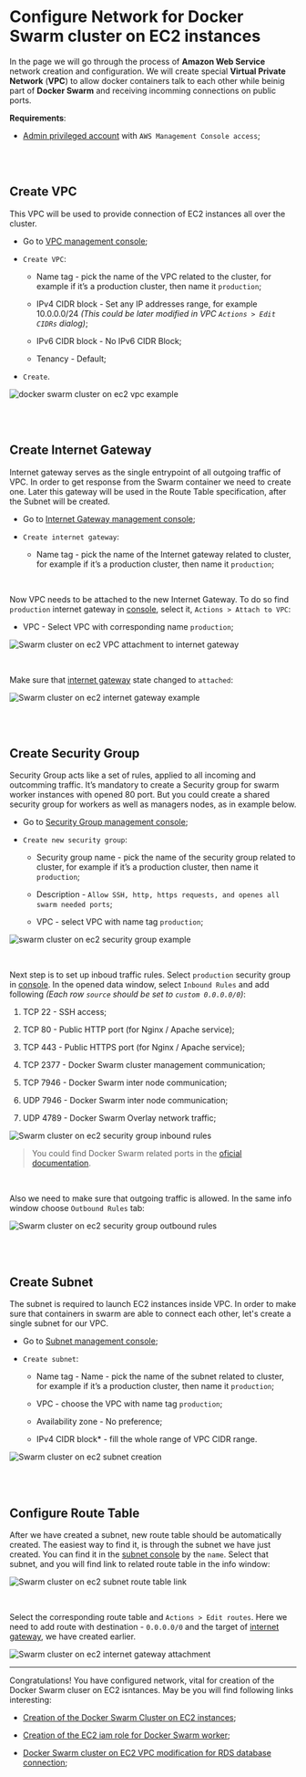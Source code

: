 # Configure Network for Docker Swarm cluster on EC2 instances

In the page we will go through the process of **Amazon Web Service** network creation and configuration. We will create special **Virtual Private Network** (**VPC**) to allow docker containers talk to each other while beinig part of **Docker Swarm** and receiving incomming connections on public ports.

**Requirements**:

- [Admin privileged account](https://github.com/tikhoplav/aws-gitlab-cicd/blob/master/aws-admin-iam.md) with `AWS Management Console access`;

<br><br>

## Create VPC

This VPC will be used to provide connection of EC2 instances all over the cluster.

- Go to [VPC management console](https://console.aws.amazon.com/vpc/home?#vpcs:sort=VpcId);

- `Create VPC`:

	- Name tag - pick the name of the VPC related to the cluster, for example if it’s a production cluster, then name it `production`;

	- IPv4 CIDR block - Set any IP addresses range, for example 10.0.0.0/24 *(This could be later modified in VPC `Actions > Edit CIDRs` dialog)*;

	- IPv6 CIDR block - No IPv6 CIDR Block;

	- Tenancy - Default;

- `Create`.

![docker swarm cluster on ec2 vpc example](https://user-images.githubusercontent.com/62797411/78764750-b01a0180-798f-11ea-9b68-91647c752010.png)

<br><br>

## Create Internet Gateway

Internet gateway serves as the single entrypoint of all outgoing traffic of VPC. In order to get response from the Swarm container we need to create one. Later this gateway will be used in the Route Table specification, after the Subnet will be created.

- Go to [Internet Gateway management console](https://console.aws.amazon.com/vpc/home?#igws:sort=internetGatewayId);

- `Create internet gateway`:

	- Name tag - pick the name of the Internet gateway related to cluster, for example if it’s a production cluster, then name it `production`;

<br>

Now VPC needs to be attached to the new Internet Gateway. To do so find `production` internet gateway in [console](https://console.aws.amazon.com/vpc/home?#igws:search=production;sort=internetGatewayId), select it, `Actions > Attach to VPC`:

- VPC - Select VPC with corresponding name `production`;

![Swarm cluster on ec2 VPC attachment to internet gateway](https://user-images.githubusercontent.com/62797411/78778145-78b55000-79a3-11ea-81b4-9f1916baff11.png)

<br>

Make sure that [internet gateway](https://console.aws.amazon.com/vpc/home?#igws:search=production;sort=internetGatewayId) state changed to `attached`:

![Swarm cluster on ec2 internet gateway example](https://user-images.githubusercontent.com/62797411/78778297-bb772800-79a3-11ea-9d35-8e7b66c7264d.png)

<br><br>

## Create Security Group

Security Group acts like a set of rules, applied to all incoming and outcomming traffic. It’s mandatory to create a Security group for swarm worker instances with opened 80 port. But you could create a shared security group for workers as well as managers nodes, as in example below.

- Go to [Security Group management console](https://console.aws.amazon.com/vpc/home?#SecurityGroups:sort=groupId);

- `Create new security group`:

	- Security group name - pick the name of the security group related to cluster, for example if it’s a production cluster, then name it `production`;

	- Description - `Allow SSH, http, https requests, and openes all swarm needed ports`;

	- VPC - select VPC with name tag `production`;

![swarm cluster on ec2 security group example](https://user-images.githubusercontent.com/62797411/78774614-91226c00-799d-11ea-9c85-2fe86e743408.png)

<br>

Next step is to set up inboud traffic rules. Select `production` security group in [console](https://console.aws.amazon.com/vpc/home?#SecurityGroups:search=production;sort=groupId). In the opened data window, select `Inbound Rules` and add following *(Each row `source` should be set to `custom 0.0.0.0/0`)*:

1. TCP 22 - SSH access;

1. TCP 80 - Public HTTP port (for Nginx / Apache service);

1. TCP 443 - Public HTTPS port (for Nginx / Apache service);

1. TCP 2377 - Docker Swarm cluster management communication;

1. TCP 7946 - Docker Swarm inter node communication;

1. UDP 7946 - Docker Swarm inter node communication;

1. UDP 4789 - Docker Swarm Overlay network traffic;

![Swarm cluster on ec2 security group inbound rules](https://user-images.githubusercontent.com/62797411/78775732-620cfa00-799f-11ea-8df2-363d7281f10e.png)

> You could find Docker Swarm related ports in the [oficial documentation](https://docs.docker.com/engine/swarm/swarm-tutorial/#open-protocols-and-ports-between-the-hosts).

<br>

Also we need to make sure that outgoing traffic is allowed. In the same info window choose `Outbound Rules` tab:

![Swarm cluster on ec2 security group outbound rules](https://user-images.githubusercontent.com/62797411/78776626-d5fbd200-79a0-11ea-928a-a0be3f278dbc.png)

<br><br>

## Create Subnet

The subnet is required to launch EC2 instances inside VPC. In order to make sure that containers in swarm are able to connect each other, let's create a single subnet for our VPC.

- Go to [Subnet management console](https://console.aws.amazon.com/vpc/home?#subnets:sort=SubnetId);

- `Create subnet`:

	- Name tag - Name - pick the name of the subnet related to cluster, for example if it’s a production cluster, then name it `production`;

	- VPC - choose the VPC with name tag `production`;

	- Availability zone - No preference;

	- IPv4 CIDR block* - fill the whole range of VPC CIDR range.

![Swarm cluster on ec2 subnet creation](https://user-images.githubusercontent.com/62797411/78777072-91bd0180-79a1-11ea-976a-46b580ea7b6a.png)

<br><br>

## Configure Route Table

After we have created a subnet, new route table should be automatically created. The easiest way to find it, is through the subnet we have just created. You can find it in the [subnet console](https://console.aws.amazon.com/vpc/home?#subnets:search=production;sort=SubnetId) by the `name`. Select that subnet, and you will find link to related route table in the info window:

![Swarm cluster on ec2 subnet route table link](https://user-images.githubusercontent.com/62797411/78778800-89b29100-79a4-11ea-9177-555d34423b03.png)

<br>

Select the corresponding route table and `Actions > Edit routes`. Here we need to add route with destination - `0.0.0.0/0` and the target of [internet gateway](https://github.com/tikhoplav/aws-gitlab-cicd/blob/master/swarm-cluster-network.md#create-internet-gateway), we have created earlier.

![Swarm cluster on ec2 internet gateway attachment](https://user-images.githubusercontent.com/62797411/78779075-ffb6f800-79a4-11ea-9398-f31c2c98c308.png)

---

Congratulations! You have configured network, vital for creation of the Docker Swarm cluser on EC2 isntances. May be you will find following links interesting:

- [Creation of the Docker Swarm Cluster on EC2 instances](https://github.com/tikhoplav/aws-gitlab-cicd/blob/master/swarm-cluster-on-ec2.md);

- [Creation of the EC2 iam role for Docker Swarm worker](https://github.com/tikhoplav/aws-gitlab-cicd/blob/master/swarm-cluster-iam-ec2-role.md);

- [Docker Swarm cluster on EC2 VPC modification for RDS database connection](https://github.com/tikhoplav/aws-gitlab-cicd/blob/master/swarm-cluster-database.md#vpc-modification);
